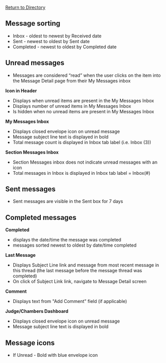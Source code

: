 [Return to Directory](./README.md)

## Message sorting
* Inbox - oldest to newest by Received date
* Sent - newest to oldest by Sent date
* Completed - newest to oldest by Completed date

## Unread messages
* Messages are considered “read” when the user clicks on the item into the Message Detail page from their My Messages inbox  

**Icon in Header**
* Displays when unread items are present in the My Messages Inbox
* Displays number of unread items in My Messages Inbox
* Is hidden when no unread items are present in My Messages Inbox

**My Messages Inbox**
* Displays closed envelope icon on unread message
* Message subject line text is displayed in bold
* Total message count is displayed in Inbox tab label (i.e. Inbox (3))


**Section Messages Inbox**
* Section Messages inbox does not indicate unread messages with an icon
* Total messages in Inbox is displayed in Inbox tab label = Inbox(#)

## Sent messages
* Sent messages are visible in the Sent box for 7 days

## Completed messages
**Completed**
* displays the date/time the message was completed
* messages sorted newest to oldest by date/time completed

**Last Message**
* Displays Subject Line link and message from most recent message in this thread (the last message before the message thread was completed)
* On click of Subject Link link, navigate to Message Detail screen

**Comment**
* Displays text from "Add Comment" field (if applicable)

**Judge/Chambers Dashboard**
* Displays closed envelope icon on unread message
* Message subject line text is displayed in bold


## Message icons
* If Unread - Bold with blue envelope icon
